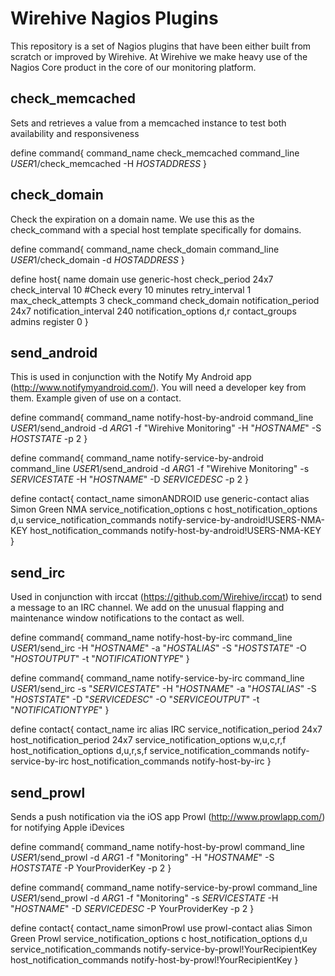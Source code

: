 Wirehive Nagios Plugins
=======================

This repository is a set of Nagios plugins that have been either built from scratch or improved by Wirehive. At Wirehive we make heavy use of the Nagios Core product in the core of our monitoring platform.


check_memcached
---------------
Sets and retrieves a value from a memcached instance to test both availability and responsiveness

define command{
        command_name check_memcached
        command_line $USER1$/check_memcached -H $HOSTADDRESS$
}


check_domain
------------
Check the expiration on a domain name. We use this as the check_command with a special host template specifically for domains.

define command{
        command_name check_domain
        command_line $USER1$/check_domain -d $HOSTADDRESS$
}

define host{
        name                            domain
        use                             generic-host
        check_period                    24x7
        check_interval                  10   #Check every 10 minutes
        retry_interval                  1
        max_check_attempts              3
        check_command                   check_domain
        notification_period             24x7
        notification_interval           240
        notification_options            d,r
        contact_groups                  admins
        register                        0
}


send_android
------------
This is used in conjunction with the Notify My Android app (http://www.notifymyandroid.com/). You will need a developer key from them. Example given of use on a contact.

define command{
        command_name notify-host-by-android
        command_line $USER1$/send_android -d $ARG1$ -f "Wirehive Monitoring" -H "$HOSTNAME$" -S $HOSTSTATE$ -p 2
}

define command{
        command_name notify-service-by-android
        command_line $USER1$/send_android -d $ARG1$ -f "Wirehive Monitoring" -s $SERVICESTATE$ -H "$HOSTNAME$" -D $SERVICEDESC$ -p 2
}

define contact{
        contact_name                    simonANDROID
        use                             generic-contact
        alias                           Simon Green NMA
        service_notification_options    c
        host_notification_options       d,u
        service_notification_commands   notify-service-by-android!USERS-NMA-KEY
        host_notification_commands      notify-host-by-android!USERS-NMA-KEY
}


send_irc
--------
Used in conjunction with irccat (https://github.com/Wirehive/irccat) to send a message to an IRC channel. We add on the unusual flapping and maintenance window notifications to the contact as well.

define command{
        command_name    notify-host-by-irc
        command_line    $USER1$/send_irc -H "$HOSTNAME$" -a "$HOSTALIAS$" -S "$HOSTSTATE$" -O "$HOSTOUTPUT$" -t "$NOTIFICATIONTYPE$"
}

define command{
        command_name    notify-service-by-irc
        command_line    $USER1$/send_irc -s "$SERVICESTATE$" -H "$HOSTNAME$" -a "$HOSTALIAS$" -S "$HOSTSTATE$" -D "$SERVICEDESC$" -O "$SERVICEOUTPUT$" -t "$NOTIFICATIONTYPE$"
}

define contact{
        contact_name                    irc
        alias                           IRC
        service_notification_period     24x7
        host_notification_period        24x7
        service_notification_options    w,u,c,r,f
        host_notification_options       d,u,r,s,f
        service_notification_commands   notify-service-by-irc
        host_notification_commands      notify-host-by-irc
}


send_prowl
----------
Sends a push notification via the iOS app Prowl (http://www.prowlapp.com/) for notifying Apple iDevices

define command{
        command_name notify-host-by-prowl
        command_line $USER1$/send_prowl -d $ARG1$ -f "Monitoring" -H "$HOSTNAME$" -S $HOSTSTATE$ -P YourProviderKey -p 2
}

define command{
        command_name notify-service-by-prowl
        command_line $USER1$/send_prowl -d $ARG1$ -f "Monitoring" -s $SERVICESTATE$ -H "$HOSTNAME$" -D $SERVICEDESC$ -P YourProviderKey -p 2
}

define contact{
        contact_name                    simonProwl
        use                             prowl-contact
        alias                           Simon Green Prowl
        service_notification_options    c
        host_notification_options       d,u
        service_notification_commands   notify-service-by-prowl!YourRecipientKey
        host_notification_commands      notify-host-by-prowl!YourRecipientKey
}

